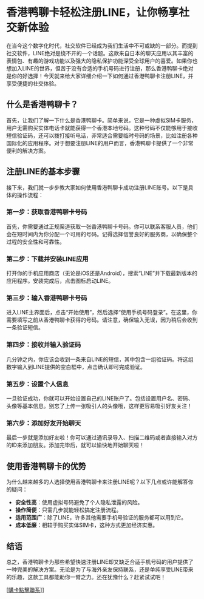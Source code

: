 # 香港鸭聊卡轻松注册LINE，让你畅享社交新体验

在当今这个数字化时代，社交软件已经成为我们生活中不可或缺的一部分。而提到社交软件，LINE绝对是绕不开的一个话题。这款来自日本的聊天应用以其丰富的表情包、有趣的游戏功能以及强大的隐私保护功能深受全球用户的喜爱。如果你也想加入LINE的世界，但苦于没有合适的手机号码进行注册，那么香港鸭聊卡绝对是你的好选择！今天就来给大家详细介绍一下如何通过香港鸭聊卡注册LINE，并享受便捷的社交体验。

## 什么是香港鸭聊卡？

首先，让我们了解一下什么是香港鸭聊卡。简单来说，它是一种虚拟SIM卡服务，用户无需购买实体电话卡就能获得一个香港本地号码。这种号码不仅能够用于接收短信验证码，还可以拨打接听电话，非常适合需要临时号码的场景，比如注册各种国际化的应用程序。对于想要注册LINE的用户而言，香港鸭聊卡提供了一个非常便利的解决方案。

## 注册LINE的基本步骤

接下来，我们就一步步教大家如何使用香港鸭聊卡成功注册LINE账号。以下是具体的操作流程：

### 第一步：获取香港鸭聊卡号码

首先，你需要通过正规渠道获取一张香港鸭聊卡号码。你可以联系客服人员，他们会在短时间内为你分配一个可用的号码。记得选择信誉良好的服务商，以确保整个过程的安全性和可靠性。

### 第二步：下载并安装LINE应用

打开你的手机应用商店（无论是iOS还是Android），搜索“LINE”并下载最新版本的应用程序。安装完成后，点击图标启动LINE。

### 第三步：输入香港鸭聊卡号码

进入LINE主界面后，点击“开始使用”，然后选择“使用手机号码登录”。在这里，你需要填写之前从香港鸭聊卡获得的号码。请注意，确保输入无误，因为稍后会收到一条验证短信。

### 第四步：接收并输入验证码

几分钟之内，你应该会收到一条来自LINE的短信，其中包含一组验证码。将这组数字输入到LINE提供的空白框中，点击确认即可完成验证。

### 第五步：设置个人信息

一旦验证成功，你就可以开始设置自己的LINE账户了。包括设置用户名、密码、头像等基本信息。别忘了上传一张吸引人的头像哦，这样更容易吸引好友关注！

### 第六步：添加好友开始聊天

最后一步就是添加好友啦！你可以通过通讯录导入、扫描二维码或者直接输入对方的ID来添加朋友。添加完毕后，就可以愉快地开始聊天啦！

## 使用香港鸭聊卡的优势

为什么越来越多的人选择使用香港鸭聊卡来注册LINE呢？以下几点或许能解答你的疑问：

- **安全性高**：使用虚拟号码避免了个人隐私泄露的风险。
- **操作简便**：只需几步就能轻松搞定注册流程。
- **适用范围广**：除了LINE，许多其他需要手机号验证的服务都可以用到它。
- **成本低廉**：相较于购买实体SIM卡，这种方式更加经济实惠。

## 结语

总之，香港鸭聊卡为那些希望快速注册LINE却又缺乏合适手机号码的用户提供了一种完美的解决方案。无论是为了与海外亲友保持联系，还是单纯享受LINE带来的乐趣，这款工具都能助你一臂之力。还在犹豫什么？赶紧试试吧！

[[購卡點擊聯系](https://t.me/s/esim1088)]]